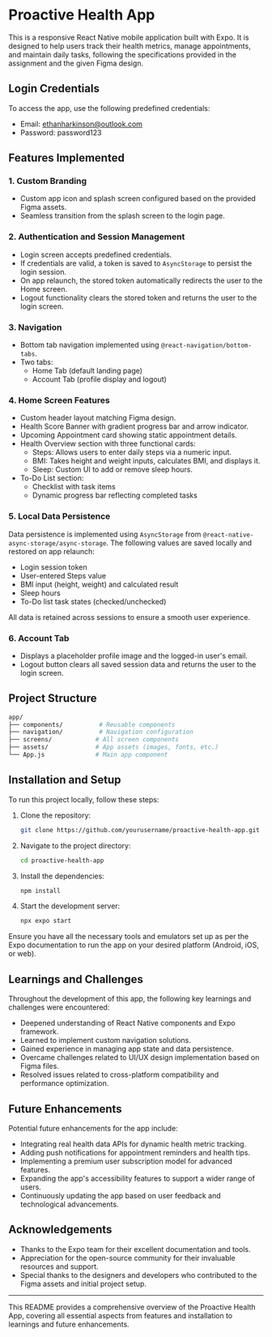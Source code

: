 # Proactive Health App

This is a responsive React Native mobile application built with Expo. It is designed to help users track their health metrics, manage appointments, and maintain daily tasks, following the specifications provided in the assignment and the given Figma design.

## Login Credentials

To access the app, use the following predefined credentials:

- Email: ethanharkinson@outlook.com  
- Password: password123

## Features Implemented

### 1. Custom Branding
- Custom app icon and splash screen configured based on the provided Figma assets.
- Seamless transition from the splash screen to the login page.

### 2. Authentication and Session Management
- Login screen accepts predefined credentials.
- If credentials are valid, a token is saved to `AsyncStorage` to persist the login session.
- On app relaunch, the stored token automatically redirects the user to the Home screen.
- Logout functionality clears the stored token and returns the user to the login screen.

### 3. Navigation
- Bottom tab navigation implemented using `@react-navigation/bottom-tabs`.
- Two tabs:  
  - Home Tab (default landing page)  
  - Account Tab (profile display and logout)

### 4. Home Screen Features
- Custom header layout matching Figma design.
- Health Score Banner with gradient progress bar and arrow indicator.
- Upcoming Appointment card showing static appointment details.
- Health Overview section with three functional cards:
  - Steps: Allows users to enter daily steps via a numeric input.
  - BMI: Takes height and weight inputs, calculates BMI, and displays it.
  - Sleep: Custom UI to add or remove sleep hours.
- To-Do List section:
  - Checklist with task items
  - Dynamic progress bar reflecting completed tasks

### 5. Local Data Persistence

Data persistence is implemented using `AsyncStorage` from `@react-native-async-storage/async-storage`. The following values are saved locally and restored on app relaunch:

- Login session token  
- User-entered Steps value  
- BMI input (height, weight) and calculated result  
- Sleep hours  
- To-Do list task states (checked/unchecked)

All data is retained across sessions to ensure a smooth user experience.

### 6. Account Tab
- Displays a placeholder profile image and the logged-in user's email.
- Logout button clears all saved session data and returns the user to the login screen.

## Project Structure

```bash
app/
├── components/          # Reusable components
├── navigation/          # Navigation configuration
├── screens/            # All screen components
├── assets/             # App assets (images, fonts, etc.)
└── App.js              # Main app component
```

## Installation and Setup

To run this project locally, follow these steps:

1. Clone the repository:

   ```bash
   git clone https://github.com/yourusername/proactive-health-app.git
   ```

2. Navigate to the project directory:

   ```bash
   cd proactive-health-app
   ```

3. Install the dependencies:

   ```bash
   npm install
   ```

4. Start the development server:

   ```bash
   npx expo start
   ```

Ensure you have all the necessary tools and emulators set up as per the Expo documentation to run the app on your desired platform (Android, iOS, or web).

## Learnings and Challenges

Throughout the development of this app, the following key learnings and challenges were encountered:

- Deepened understanding of React Native components and Expo framework.
- Learned to implement custom navigation solutions.
- Gained experience in managing app state and data persistence.
- Overcame challenges related to UI/UX design implementation based on Figma files.
- Resolved issues related to cross-platform compatibility and performance optimization.

## Future Enhancements

Potential future enhancements for the app include:

- Integrating real health data APIs for dynamic health metric tracking.
- Adding push notifications for appointment reminders and health tips.
- Implementing a premium user subscription model for advanced features.
- Expanding the app's accessibility features to support a wider range of users.
- Continuously updating the app based on user feedback and technological advancements.

## Acknowledgements

- Thanks to the Expo team for their excellent documentation and tools.
- Appreciation for the open-source community for their invaluable resources and support.
- Special thanks to the designers and developers who contributed to the Figma assets and initial project setup.

---

This README provides a comprehensive overview of the Proactive Health App, covering all essential aspects from features and installation to learnings and future enhancements.

